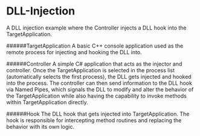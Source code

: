 # DLL-Injection
A DLL injection example where the Controller injects a DLL hook into the TargetApplication.

######TargetApplication
A basic C++ console application used as the remote process for injecting and hooking the DLL into.

######Controller
A simple C# application that acts as the injector and controller. Once the TargetApplication is selected in the process list (automatically selects the first process), the DLL gets injected and hooked into the process. The controller can then send information to the DLL hook via Named Pipes, which signals the DLL to modify and alter the behavior of the TargetApplication while also having the capability to invoke methods within TargetApplication directly.

######Hook
The DLL hook that gets injected into TargetApplication. The hook is responsible for intercepting method routines and replacing the behavior with its own logic.
